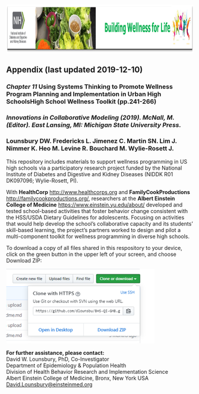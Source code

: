 <img src = "https://github.com/dlounsbu/HS_wellness_toolkit/blob/master/NIDDK-BWFL.png"
     height = "130" width = "900">  <br>

## Appendix (last updated 2019-12-10)
### <i>Chapter 11</i> Using Systems Thinking to Promote Wellness Program Planning and Implementation in Urban High SchoolsHigh School Wellness Toolkit (pp.241-266)
### <i>Innovations in Collaborative Modeling (2019). McNall, M. (Editor). East Lansing, MI: Michigan State University Press.</i> 

### <b>Lounsbury DW. Fredericks L. Jimenez C. Martin SN. Lim J. Nimmer K. Heo M. Levine R. Bouchard M. Wylie-Rosett J. </b>

This repository includes materials to support wellness programming in US high schools via a participatory research project funded by the National Institute of Diabetes and Digestive and Kidney Diseases  (NIDDK R01 DK097096; Wylie-Rosett, PI). 

With <b>HealthCorp</b> http://www.healthcorps.org and <b>FamilyCookProductions</b> http://familycookproductions.org/, researchers at the <b>Albert Einstein College of Medicine</b> https://www.einstein.yu.edu/about/ developed and tested school-based activities that foster behavior change consistent with the HSS/USDA Dietary Guidelines for adolescents. Focusing on activities that would help develop the school’s collaborative capacity and its students’ skill-based learning, the project’s partners worked to design and pilot a multi-component toolkit for wellness programming in diverse high schools.

To download a copy of all files shared in this respository to your device, click on the green button in the upper left of your screen, and choose Download ZIP:<br>

<img src = "https://github.com/dlounsbu/HS_wellness_toolkit/blob/master/dl.PNG"
     height = "200" width = "400">  <br>

<b>For further assistance, please contact:</b><br>
David W. Lounsbury, PhD, Co-Investigator<br>
Department of Epidemiology & Population Health<br>
Division of Health Behavior Research and Implementation Science<br>
Albert Einstein College of Medicine, Bronx, New York USA<br>
David.Lounsbury@einsteinmed.org <br>
